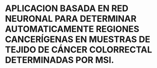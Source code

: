 # APLICACION BASADA EN RED NEURONAL PARA DETERMINAR AUTOMATICAMENTE REGIONES CANCERÍGENAS EN MUESTRAS DE TEJIDO DE CÁNCER COLORRECTAL DETERMINADAS POR MSI.
